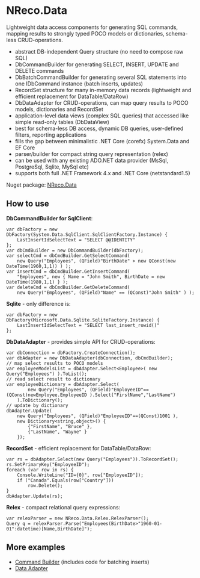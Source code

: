 # NReco.Data
Lightweight data access components for generating SQL commands, mapping results to strongly typed POCO models or dictionaries, schema-less CRUD-operations. 

* abstract DB-independent Query structure (no need to compose raw SQL)
* DbCommandBuilder for generating SELECT, INSERT, UPDATE and DELETE commands
* DbBatchCommandBuilder for generating several SQL statements into one IDbCommand instance (batch inserts, updates)
* RecordSet structure for many in-memory data records (lightweight and efficient replacement for DataTable/DataRow)
* DbDataAdapter for CRUD-operations, can map query results to POCO models, dictionaries and RecordSet
* application-level data views (complex SQL queries) that accessed like simple read-only tables (DbDataView)
* best for schema-less DB access, dynamic DB queries, user-defined filters, reporting applications 
* fills the gap between minimalistic .NET Core (corefx) System.Data and EF Core 
* parser/builder for compact string query representation (relex)
* can be used with any existing ADO.NET data provider (MsSql, PostgreSql, Sqlite, MySql etc)
* supports both full .NET Framework 4.x and .NET Core (netstandard1.5)

Nuget package: [NReco.Data](https://www.nuget.org/packages/NReco.Data/)

## How to use 	
**DbCommandBuilder for SqlClient**:
```
var dbFactory = new DbFactory(System.Data.SqlClient.SqlClientFactory.Instance) {
	LastInsertIdSelectText = "SELECT @@IDENTITY"
};
var dbCmdBuilder = new DbCommandBuilder(dbFactory);
var selectCmd = dbCmdBuilder.GetSelectCommand( 
	new Query("Employees", (QField)"BirthDate" > new QConst(new DateTime(1960,1,1)) ) );
var insertCmd = dbCmdBuilder.GetInsertCommand(
	"Employees", new { Name = "John Smith", BirthDate = new DateTime(1980,1,1) } );
var deleteCmd = dbCmdBuilder.GetDeleteCommand(
	new Query("Employees", (QField)"Name" == (QConst)"John Smith" ) );
```
**Sqlite** - only difference is:
```
var dbFactory = new DbFactory(Microsoft.Data.Sqlite.SqliteFactory.Instance) {
	LastInsertIdSelectText = "SELECT last_insert_rowid()"
};
```
**DbDataAdapter** - provides simple API for CRUD-operations:
```
var dbConnection = dbFactory.CreateConnection();
var dbAdapter = new DbDataAdapter(dbConnection, dbCmdBuilder);
// map select results to POCO models
var employeeModelsList = dbAdapter.Select<Employee>( new Query("Employees") ).ToList(); 
// read select result to dictionary
var employeeDictionary = dbAdapter.Select( 
		new Query("Employees", (QField)"EmployeeID"==(QConst)newEmployee.EmployeeID ).Select("FirstName","LastName") 
	).ToDictionary();
// update by dictionary
dbAdapter.Update( 
	new Query("Employees", (QField)"EmployeeID"==(QConst)1001 ),
	new Dictionary<string,object>() {
		{"FirstName", "Bruce" },
		{"LastName", "Wayne" }
	});
```
**RecordSet** - efficient replacement for DataTable/DataRow:
```
var rs = dbAdapter.Select(new Query("Employees")).ToRecordSet();
rs.SetPrimaryKey("EmployeeID");
foreach (var row in rs) {
	Console.WriteLine("ID={0}", row["EmployeeID"]);
	if ("Canada".Equals(row["Country"]))
		row.Delete();
}
dbAdapter.Update(rs);
```
**Relex** - compact relational query expressions:
```
var relexParser = new NReco.Data.Relex.RelexParser();
Query q = relexParser.Parse("Employees(BirthDate>"1960-01-01":datetime)[Name,BirthDate]");
```

## More examples
* [Command Builder](https://github.com/nreco/data/tree/master/examples/SqliteDemo.CommandBuilder) (includes code for batching inserts)
* [Data Adapter](https://github.com/nreco/data/tree/master/examples/SqliteDemo.DataAdapter)
